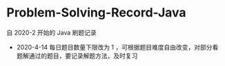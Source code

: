 # Problem-Solving-Record-Java

自 2020-2 开始的 Java 刷题记录

* 2020-4-14 每日题目数量下限改为 1 ，可根据题目难度自由改变，对部分看题解通过的题目，要记录解题方法，及时复习
